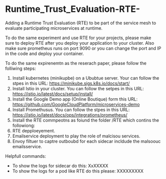 # Runtime_Trust_Evaluation-RTE-
Adding a Runtime Trust Evaluation (RTE) to be part of the service mesh to evaluate participating microservices at runtime. 

To do the same experiment and use RTE for your projects, please make sure to deploy RTE after you deploy your application to your cluster. Also make sure prometheus runs on port 9090 or you can change the port and IP in the code and deploy your container.


To do the same expirenemtn as the reserach paper, please follow the folliwing steps: 
1. Install kubernetes (minikupbe) on a Ububtue server. Your can follow the stpes in this URL: https://minikube.sigs.k8s.io/docs/start/
2. Install Istio in your cluster. You can follow the setpes in this URL: https://istio.io/latest/docs/setup/install/
3. Install the Google Demo app (Online Boutique) form this URL: https://github.com/GoogleCloudPlatform/microservices-demo
4. Install Promethusus. You can follow the stpes in this URL: https://istio.io/latest/docs/ops/integrations/prometheus/
5. Install the RTE commpeotns as foiund the folder /RTE which contins the followiong: 
  1. RTE depploeyement.
  2. Emailservice deployment to play the role of malcisou services. 
  3. Envoy filtuer to captre outboubd for each sidecar incldude the malsoouc emailsservice. 
  


Helpfull commands: 
- To show the logs for sidecar do this: XxXXXXX
- To show the logs for a pod like RTE do this please: XXXXXXXXX


